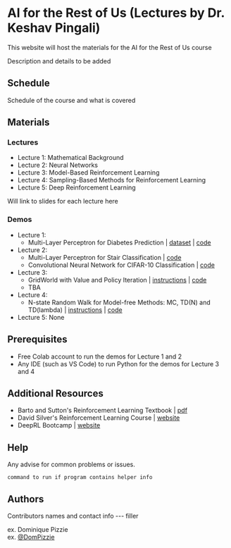 # AI for the Rest of Us (Lectures by Dr. Keshav Pingali)

This website will host the materials for the AI for the Rest of Us course

Description and details to be added

## Schedule

Schedule of the course and what is covered

## Materials

### Lectures

* Lecture 1: Mathematical Background
* Lecture 2: Neural Networks
* Lecture 3: Model-Based Reinforcement Learning
* Lecture 4: Sampling-Based Methods for Reinforcement Learning
* Lecture 5: Deep Reinforcement Learning

Will link to slides for each lecture here

### Demos

* Lecture 1:
   *  Multi-Layer Perceptron for Diabetes Prediction | [dataset](diabetes.csv) | [code](https://colab.research.google.com/drive/1CgYu6hCS4VWEGSyLuDOdiqwp29GzK4Re?usp=sharing)
* Lecture 2:
   * Multi-Layer Perceptron for Stair Classification | [code](https://colab.research.google.com/drive/1wo8K8tj2gPxzHOVExxFHTSexl45u4BDa?usp=sharing)
   * Convolutional Neural Network for CIFAR-10 Classification | [code](https://colab.research.google.com/drive/1ItV5SHOJQA90XhBlORIdKCdkt1Y1Pdoi?usp=sharing) 
* Lecture 3:
   * GridWorld with Value and Policy Iteration | [instructions](gridworld.md) | [code](info.md)
   * TBA
* Lecture 4:
   *  N-state Random Walk for Model-free Methods: MC, TD(N) and TD(lambda) | [instructions](randomwalk.md) | [code](info.md) 
* Lecture 5: None

## Prerequisites

* Free Colab account to run the demos for Lecture 1 and 2
* Any IDE (such as VS Code) to run Python for the demos for Lecture 3 and 4 

## Additional Resources

* Barto and Sutton's Reinforcement Learning Textbook | [pdf](https://www.andrew.cmu.edu/course/10-703/textbook/BartoSutton.pdf)
* David Silver's Reinforcement Learning Course | [website](https://www.davidsilver.uk/teaching/)
* DeepRL Bootcamp | [website](https://sites.google.com/view/deep-rl-bootcamp)

## Help

Any advise for common problems or issues.
```
command to run if program contains helper info
```

## Authors

Contributors names and contact info --- filler

ex. Dominique Pizzie  
ex. [@DomPizzie](https://twitter.com/dompizzie)
